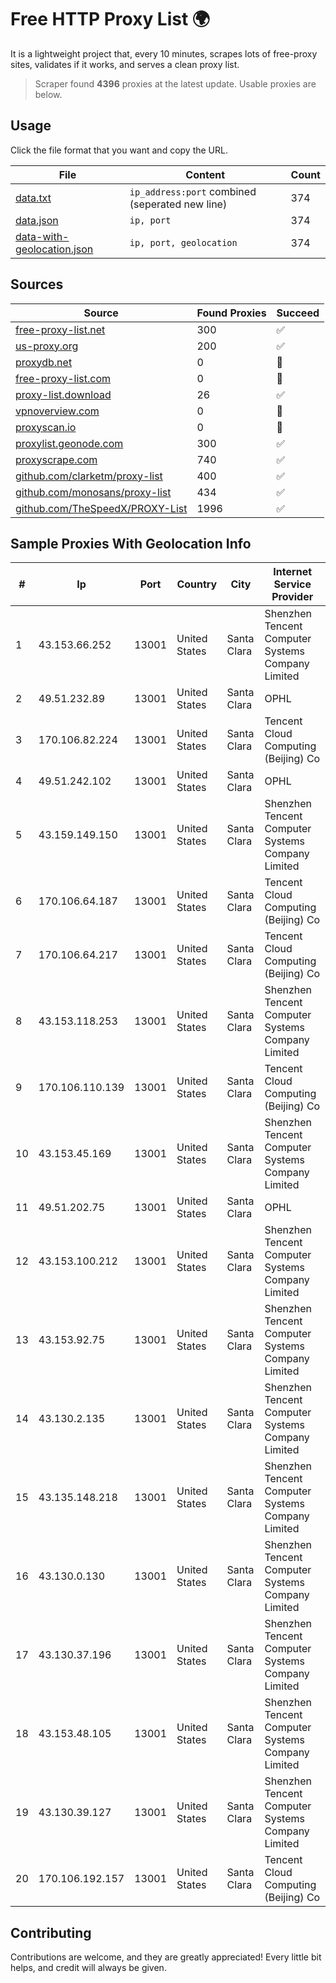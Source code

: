 
# Free HTTP Proxy List 🌍

It is a lightweight project that, every 10 minutes, scrapes lots of free-proxy sites, validates if it works, and serves a clean proxy list.


> Scraper found **4396** proxies at the latest update. Usable proxies are below.

## Usage

Click the file format that you want and copy the URL.


|File|Content|Count|
|----|-------|-----|
|[data.txt](https://raw.githubusercontent.com/themiralay/Proxy-List-World/master/data.txt)|`ip_address:port` combined (seperated new line)|374|
|[data.json](https://raw.githubusercontent.com/themiralay/Proxy-List-World/master/data.json)|`ip, port`|374|
|[data-with-geolocation.json](https://raw.githubusercontent.com/themiralay/Proxy-List-World/master/data-with-geolocation.json)|`ip, port, geolocation`|374|

## Sources

|Source|Found Proxies|Succeed|
|------|-------------|-------|
|[free-proxy-list.net](https://free-proxy-list.net)|300|✅|
|[us-proxy.org](https://www.us-proxy.org)|200|✅|
|[proxydb.net](http://proxydb.net)|0|🚫|
|[free-proxy-list.com](https://free-proxy-list.com/?page=&port=&type%5B%5D=http&type%5B%5D=https&up_time=0&search=Search)|0|🚫|
|[proxy-list.download](https://www.proxy-list.download/HTTP)|26|✅|
|[vpnoverview.com](https://vpnoverview.com/privacy/anonymous-browsing/free-proxy-servers)|0|🚫|
|[proxyscan.io](https://www.proxyscan.io)|0|🚫|
|[proxylist.geonode.com](https://proxylist.geonode.com/api/proxy-list?limit=300&page=1&sort_by=lastChecked&sort_type=desc&protocols=http,https)|300|✅|
|[proxyscrape.com](https://api.proxyscrape.com/v2/?request=displayproxies&protocol=http&timeout=10000&country=all&ssl=all&anonymity=all)|740|✅|
|[github.com/clarketm/proxy-list](https://raw.githubusercontent.com/clarketm/proxy-list/master/proxy-list-raw.txt)|400|✅|
|[github.com/monosans/proxy-list](https://raw.githubusercontent.com/monosans/proxy-list/main/proxies/http.txt)|434|✅|
|[github.com/TheSpeedX/PROXY-List](https://raw.githubusercontent.com/TheSpeedX/PROXY-List/master/http.txt)|1996|✅|


## Sample Proxies With Geolocation Info

|#|Ip|Port|Country|City|Internet Service Provider|
|-|--|----|-------|----|-------------------------|
|1|43.153.66.252|13001|United States|Santa Clara|Shenzhen Tencent Computer Systems Company Limited|
|2|49.51.232.89|13001|United States|Santa Clara|OPHL|
|3|170.106.82.224|13001|United States|Santa Clara|Tencent Cloud Computing (Beijing) Co|
|4|49.51.242.102|13001|United States|Santa Clara|OPHL|
|5|43.159.149.150|13001|United States|Santa Clara|Shenzhen Tencent Computer Systems Company Limited|
|6|170.106.64.187|13001|United States|Santa Clara|Tencent Cloud Computing (Beijing) Co|
|7|170.106.64.217|13001|United States|Santa Clara|Tencent Cloud Computing (Beijing) Co|
|8|43.153.118.253|13001|United States|Santa Clara|Shenzhen Tencent Computer Systems Company Limited|
|9|170.106.110.139|13001|United States|Santa Clara|Tencent Cloud Computing (Beijing) Co|
|10|43.153.45.169|13001|United States|Santa Clara|Shenzhen Tencent Computer Systems Company Limited|
|11|49.51.202.75|13001|United States|Santa Clara|OPHL|
|12|43.153.100.212|13001|United States|Santa Clara|Shenzhen Tencent Computer Systems Company Limited|
|13|43.153.92.75|13001|United States|Santa Clara|Shenzhen Tencent Computer Systems Company Limited|
|14|43.130.2.135|13001|United States|Santa Clara|Shenzhen Tencent Computer Systems Company Limited|
|15|43.135.148.218|13001|United States|Santa Clara|Shenzhen Tencent Computer Systems Company Limited|
|16|43.130.0.130|13001|United States|Santa Clara|Shenzhen Tencent Computer Systems Company Limited|
|17|43.130.37.196|13001|United States|Santa Clara|Shenzhen Tencent Computer Systems Company Limited|
|18|43.153.48.105|13001|United States|Santa Clara|Shenzhen Tencent Computer Systems Company Limited|
|19|43.130.39.127|13001|United States|Santa Clara|Shenzhen Tencent Computer Systems Company Limited|
|20|170.106.192.157|13001|United States|Santa Clara|Tencent Cloud Computing (Beijing) Co|



## Contributing

Contributions are welcome, and they are greatly appreciated! Every
little bit helps, and credit will always be given.


